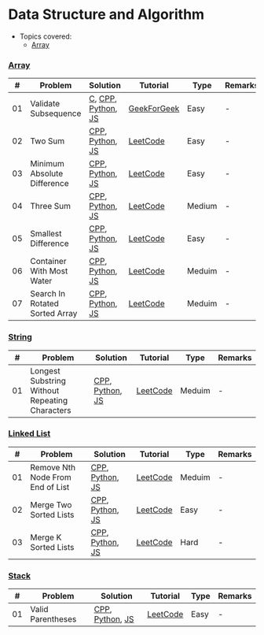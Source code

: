 # Data Structure and Algorithm

* Topics covered:
    * [Array](TODO)
### [Array](https://www.geeksforgeeks.org/arrays-in-c-cpp/)
| #  | Problem | Solution | Tutorial | Type | Remarks |
| --- | --- | --- | --- | --- | --- |
|01| Validate Subsequence | [C](C/Array/1_ValidateSubsequence.c), [CPP](CPP/Array/1_ValidateSubsequence.cpp), [Python](), [JS]() | [GeekForGeek](https://www.geeksforgeeks.org/check-whether-an-array-is-subarray-of-another-array)|Easy|-|
|02| Two Sum | [CPP](CPP/Array/2_TwoSum.cpp), [Python](), [JS]() | [LeetCode](https://leetcode.com/problems/max-consecutive-ones/)|Easy|-|
|03| Minimum Absolute Difference | [CPP](CPP/Array/3_MinimumAbsoluteDifference.cpp), [Python](), [JS]() | [LeetCode](https://leetcode.com/problems/minimum-absolute-difference/)|Easy|-|
|04| Three Sum | [CPP](CPP/Array/4_ThreeSum.cpp), [Python](), [JS]() | [LeetCode](https://leetcode.com/problems/3sum/)|Medium|-|
|05| Smallest Difference | [CPP](CPP/Array/5_SmallestDifference.cpp), [Python](), [JS]() | [LeetCode](https://leetcode.com/)|Easy|-|
|06| Container With Most Water | [CPP](CPP/Array/6_ContainerWithMostWater.cpp), [Python](), [JS]() | [LeetCode](https://leetcode.com/problems/container-with-most-water/)|Meduim|-|
|07| Search In Rotated Sorted Array | [CPP](CPP/Array/7_SearchInRotatedSortedArray.cpp), [Python](), [JS]() | [LeetCode](https://leetcode.com/problems/search-in-rotated-sorted-array/)|Meduim|-|

### [String](https://www.geeksforgeeks.org/string-data-structure/)
| #  | Problem | Solution | Tutorial | Type | Remarks |
| --- | --- | --- | --- | --- | --- |
|01| Longest Substring Without Repeating Characters | [CPP](CPP/String/1_LongestSubstringWithoutRepeatingCharacters.cpp), [Python](), [JS]() | [LeetCode](https://leetcode.com/problems/longest-substring-without-repeating-characters/)|Meduim|-|


### [Linked List](https://www.geeksforgeeks.org/data-structures/linked-list/)
| #  | Problem | Solution | Tutorial | Type | Remarks |
| --- | --- | --- | --- | --- | --- |
|01| Remove Nth Node From End of List | [CPP](CPP/List/1_RemoveNthNodeFromEndOfList.cpp), [Python](), [JS]() | [LeetCode](https://leetcode.com/problems/remove-nth-node-from-end-of-list/)|Meduim|-|
|02| Merge Two Sorted Lists | [CPP](CPP/List/2_MergeTwoSortedList.cpp), [Python](), [JS]() | [LeetCode](https://leetcode.com/problems/merge-two-sorted-lists/)|Easy|-|
|03| Merge K Sorted Lists | [CPP](CPP/List/3_MergeKSortedList.cpp), [Python](), [JS]() | [LeetCode](https://leetcode.com/problems/merge-k-sorted-lists/)|Hard|-|

### [Stack](https://www.geeksforgeeks.org/stack-data-structure/)
| #  | Problem | Solution | Tutorial | Type | Remarks |
| --- | --- | --- | --- | --- | --- |
|01| Valid Parentheses | [CPP](CPP/Stack/1_ValidParentheses.cpp), [Python](), [JS]() | [LeetCode](https://leetcode.com/problems/valid-parentheses/)|Easy|-|
